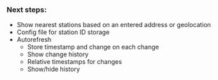 ### Next steps:

- Show nearest stations based on an entered address or geolocation
- Config file for station ID storage
- Autorefresh
    - Store timestamp and change on each change
    - Show change history
    - Relative timestamps for changes
    - Show/hide history
